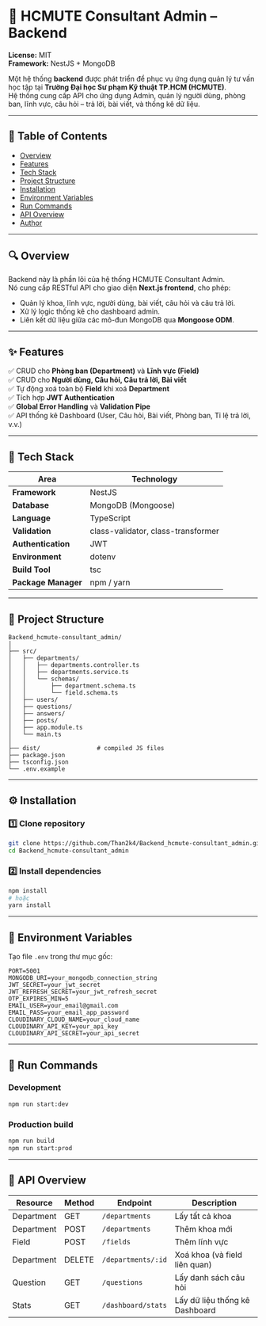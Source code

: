 
# 🧠 HCMUTE Consultant Admin – Backend  
**License:** MIT  
**Framework:** NestJS + MongoDB   

Một hệ thống **backend** được phát triển để phục vụ ứng dụng quản lý tư vấn học tập tại **Trường Đại học Sư phạm Kỹ thuật TP.HCM (HCMUTE)**.  
Hệ thống cung cấp API cho ứng dụng Admin, quản lý người dùng, phòng ban, lĩnh vực, câu hỏi – trả lời, bài viết, và thống kê dữ liệu.

---

## 📑 Table of Contents
- [Overview](#-overview)  
- [Features](#-features)  
- [Tech Stack](#-tech-stack)  
- [Project Structure](#-project-structure)  
- [Installation](#-installation)  
- [Environment Variables](#-environment-variables)  
- [Run Commands](#-run-commands)  
- [API Overview](#-api-overview)  
- [Author](#-author)

---

## 🔍 Overview
Backend này là phần lõi của hệ thống HCMUTE Consultant Admin.  
Nó cung cấp RESTful API cho giao diện **Next.js frontend**, cho phép:
- Quản lý khoa, lĩnh vực, người dùng, bài viết, câu hỏi và câu trả lời.  
- Xử lý logic thống kê cho dashboard admin.  
- Liên kết dữ liệu giữa các mô-đun MongoDB qua **Mongoose ODM**.

---

## ✨ Features
✅ CRUD cho **Phòng ban (Department)** và **Lĩnh vực (Field)**  
✅ CRUD cho **Người dùng, Câu hỏi, Câu trả lời, Bài viết**  
✅ Tự động xoá toàn bộ **Field** khi xoá **Department**  
✅ Tích hợp **JWT Authentication**  
✅ **Global Error Handling** và **Validation Pipe**  
✅ API thống kê Dashboard (User, Câu hỏi, Bài viết, Phòng ban, Tỉ lệ trả lời, v.v.)

---

## 🧰 Tech Stack
| Area | Technology |
|------|-------------|
| **Framework** | NestJS |
| **Database** | MongoDB (Mongoose) |
| **Language** | TypeScript |
| **Validation** | class-validator, class-transformer |
| **Authentication** | JWT |
| **Environment** | dotenv |
| **Build Tool** | tsc |
| **Package Manager** | npm / yarn |

---

## 📂 Project Structure
```
Backend_hcmute-consultant_admin/
│
├── src/
│   ├── departments/
│   │   ├── departments.controller.ts
│   │   ├── departments.service.ts
│   │   └── schemas/
│   │       ├── department.schema.ts
│   │       └── field.schema.ts
│   ├── users/
│   ├── questions/
│   ├── answers/
│   ├── posts/
│   ├── app.module.ts
│   └── main.ts
│
├── dist/                # compiled JS files
├── package.json
├── tsconfig.json
└── .env.example
```

---

## ⚙️ Installation

### 1️⃣ Clone repository
```bash
git clone https://github.com/Than2k4/Backend_hcmute-consultant_admin.git
cd Backend_hcmute-consultant_admin
```

### 2️⃣ Install dependencies
```bash
npm install
# hoặc
yarn install
```

---

## 🧩 Environment Variables

Tạo file `.env` trong thư mục gốc:

```env
PORT=5001
MONGODB_URI=your_mongodb_connection_string
JWT_SECRET=your_jwt_secret
JWT_REFRESH_SECRET=your_jwt_refresh_secret
OTP_EXPIRES_MIN=5
EMAIL_USER=your_email@gmail.com
EMAIL_PASS=your_email_app_password
CLOUDINARY_CLOUD_NAME=your_cloud_name
CLOUDINARY_API_KEY=your_api_key
CLOUDINARY_API_SECRET=your_api_secret
```

---

## 🚀 Run Commands

### Development
```bash
npm run start:dev
```

### Production build
```bash
npm run build
npm run start:prod
```

---

## 📡 API Overview

| Resource | Method | Endpoint | Description |
|-----------|---------|-----------|-------------|
| Department | GET | `/departments` | Lấy tất cả khoa |
| Department | POST | `/departments` | Thêm khoa mới |
| Field | POST | `/fields` | Thêm lĩnh vực |
| Department | DELETE | `/departments/:id` | Xoá khoa (và field liên quan) |
| Question | GET | `/questions` | Lấy danh sách câu hỏi |
| Stats | GET | `/dashboard/stats` | Lấy dữ liệu thống kê Dashboard |
